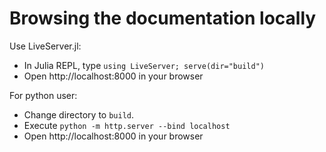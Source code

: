 # Browsing the documentation locally
Use LiveServer.jl:
- In Julia REPL, type `using LiveServer; serve(dir="build")`
- Open http://localhost:8000 in your browser

For python user:
- Change directory to `build`.
- Execute `python -m http.server --bind localhost`
- Open http://localhost:8000 in your browser
